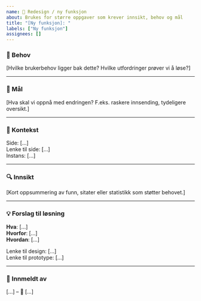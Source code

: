 ```yaml
---
name: 🎨 Redesign / ny funksjon
about: Brukes for større oppgaver som krever innsikt, behov og mål
title: "[Ny funksjon]: "
labels: ["Ny funksjon"]
assignees: []
---
```


### 🎯 Behov
[Hvilke brukerbehov ligger bak dette? Hvilke utfordringer prøver vi å løse?]

---

### 🌟 Mål
[Hva skal vi oppnå med endringen? F.eks. raskere innsending, tydeligere oversikt.]

---

### 📍 Kontekst
Side: [...]  
Lenke til side: [...]  
Instans: [...]  

---

### 🔍 Innsikt
[Kort oppsummering av funn, sitater eller statistikk som støtter behovet.]

---

### 💡 Forslag til løsning
**Hva**: [...]  
**Hvorfor**: [...]  
**Hvordan**: [...]  

Lenke til design: [...]  
Lenke til prototype: [...]  

---

### 👤 Innmeldt av
[...] – 📅 [...]
